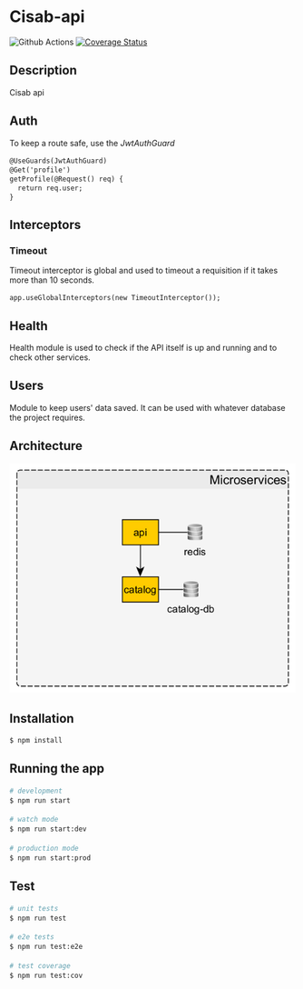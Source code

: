 # Cisab-api

<a></a><img src="https://img.shields.io/github/actions/workflow/status/poliedros/cisab-api/docker-image.yml?branch=main" alt="Github Actions" /></a>
<a>[![Coverage Status](https://coveralls.io/repos/github/poliedros/cisab-api/badge.svg?branch=main)](https://coveralls.io/github/poliedros/cisab-api?branch=main)</a>

## Description

Cisab api

## Auth

To keep a route safe, use the _JwtAuthGuard_

```
@UseGuards(JwtAuthGuard)
@Get('profile')
getProfile(@Request() req) {
  return req.user;
}
```

## Interceptors

### Timeout

Timeout interceptor is global and used to timeout a requisition if it takes more than 10 seconds.

```
app.useGlobalInterceptors(new TimeoutInterceptor());
```

## Health

Health module is used to check if the API itself is up and running and to check other services.

## Users

Module to keep users' data saved. It can be used with whatever database the project requires.

## Architecture

![Solution architecture](/docs/assets/architecture.png 'Solution architecture')

## Installation

```bash
$ npm install
```

## Running the app

```bash
# development
$ npm run start

# watch mode
$ npm run start:dev

# production mode
$ npm run start:prod
```

## Test

```bash
# unit tests
$ npm run test

# e2e tests
$ npm run test:e2e

# test coverage
$ npm run test:cov
```
